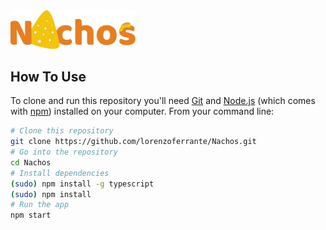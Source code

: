 <img src="https://github.com/lorenzoferrante/Nachos/blob/master/static/nachos_logo_2.png" width=200 />

## How To Use

To clone and run this repository you'll need [Git](https://git-scm.com) and [Node.js](https://nodejs.org/en/download/) (which comes with [npm](http://npmjs.com)) installed on your computer. From your command line:

```bash
# Clone this repository
git clone https://github.com/lorenzoferrante/Nachos.git
# Go into the repository
cd Nachos
# Install dependencies
(sudo) npm install -g typescript
(sudo) npm install
# Run the app
npm start
```
